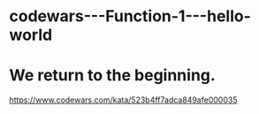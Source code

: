 # codewars---Function-1---hello-world
# We return to the beginning.
https://www.codewars.com/kata/523b4ff7adca849afe000035
